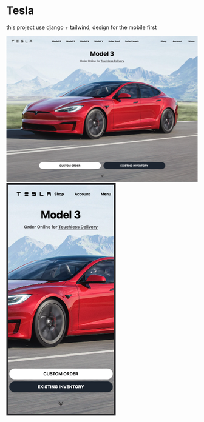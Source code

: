 # Tesla

this project use django + tailwind, design for the mobile first

![tesla-clone](/tesla.png)
![tesla-clone](/tesla-m.png)
